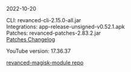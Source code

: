 2022-10-20
  
CLI: revanced-cli-2.15.0-all.jar  
Integrations: app-release-unsigned-v0.52.1.apk  
Patches: revanced-patches-2.83.2.jar  
[Patches Changelog](https://github.com/revanced/revanced-patches/releases/tag/v2.83.2)  

YouTube version: 17.36.37  

[revanced-magisk-module repo](https://github.com/j-hc/revanced-magisk-module)
